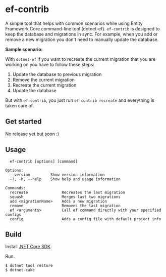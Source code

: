 # ef-contrib

A simple tool that helps with common scenarios while using Entity Framework Core command-line tool (dotnet-ef). `ef-contrib` is designed to keep the database and migrations in sync.
For example, when you add or remove a new migration you don't need to manually update the database.

__Sample scenario:__

With `dotnet-ef` if you want to recreate the current migration that you are working on you have to follow these steps:

1. Update the database to previous migration
2. Remove the current migration
3. Recreate the current migration
4. Update the database

But with `ef-contrib`, you just run `ef-contrib recreate` and everything is taken care of.

## Get started
No release yet but soon :)

## Usage

```
  ef-contrib [options] [command]

Options:
  --version         Show version information
  -?, -h, --help    Show help and usage information

Commands:
  recreate               Recreates the last migration
  squash                 Merges last two migrations
  add <migrationName>    Adds a new migration
  remove                 Removes the last migration
  ef <arguments>         Call ef command directly with your specified configs
  config                 Adds a config file with default project info
```

## Build
Install [.NET Core SDK](https://get.dot.net/).

Run:
```
$ dotnet tool restore
$ dotnet-cake
```
